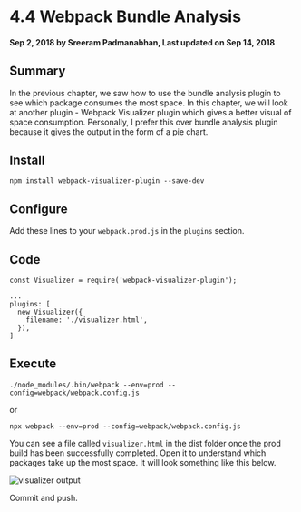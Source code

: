 # 4.4 Webpack Bundle Analysis

#### Sep 2, 2018 by Sreeram Padmanabhan, Last updated on Sep 14, 2018

## Summary

In the previous chapter, we saw how to use the bundle analysis plugin to see which package consumes the most space. In this chapter, we will look at another plugin - Webpack Visualizer plugin which gives a better visual of space consumption. Personally, I prefer this over bundle analysis plugin because it gives the output in the form of a pie chart.

## Install

`npm install webpack-visualizer-plugin --save-dev`

## Configure

Add these lines to your `webpack.prod.js` in the `plugins` section.

## Code

    const Visualizer = require('webpack-visualizer-plugin');

    ...
    plugins: [
      new Visualizer({
        filename: './visualizer.html',
      }),
    ]

## Execute
`./node_modules/.bin/webpack --env=prod --config=webpack/webpack.config.js`

or

`npx webpack --env=prod --config=webpack/webpack.config.js`

You can see a file called `visualizer.html` in the dist folder once the prod build has been successfully completed. Open it to understand which packages take up the most space. It will look something like this below.

![visualizer output](/images/visualizer_output.png "visualizer output")

Commit and push.
